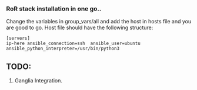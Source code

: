### RoR stack installation in one go..

Change the variables in group_vars/all and add the host in hosts file and you are good to go.
Host file should have the following structure:
```
[servers]
ip-here ansible_connection=ssh  ansible_user=ubuntu ansible_python_interpreter=/usr/bin/python3
```

## TODO:
  1. Ganglia Integration.
